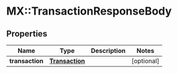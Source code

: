 # MX::TransactionResponseBody

## Properties
Name | Type | Description | Notes
------------ | ------------- | ------------- | -------------
**transaction** | [**Transaction**](Transaction.md) |  | [optional] 


